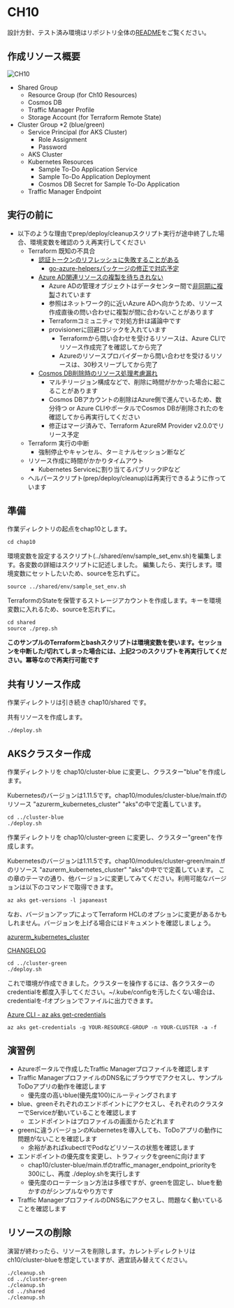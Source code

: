 # CH10

設計方針、テスト済み環境はリポジトリ全体の[README](https://github.com/ToruMakabe/Understanding-K8s)をご覧ください。

## 作成リソース概要

![CH10](https://github.com/ToruMakabe/Understanding-K8s/blob/master/pics/ch10.jpg?raw=true "CH10")

* Shared Group
  * Resource Group (for Ch10 Resources)
  * Cosmos DB
  * Traffic Manager Profile
  * Storage Account (for Terraform Remote State)
* Cluster Group *2 (blue/green)
  * Service Principal (for AKS Cluster)
    * Role Assignment
    * Password
  * AKS Cluster
  * Kubernetes Resources
    * Sample To-Do Application Service
    * Sample To-Do Application Deployment
    * Cosmos DB Secret for Sample To-Do Application
  * Traffic Manager Endpoint

## 実行の前に

* 以下のような理由でprep/deploy/cleanupスクリプト実行が途中終了した場合、環境変数を確認のうえ再実行してください
  * Terraform 既知の不具合
    * [認証トークンのリフレッシュに失敗することがある](https://github.com/terraform-providers/terraform-provider-azurerm/issues/2602)
      * [go-azure-helpersパッケージの修正で対応予定](https://github.com/hashicorp/go-azure-helpers/issues/22)
    * [Azure AD関連リソースの複製を待ちきれない](https://github.com/terraform-providers/terraform-provider-azuread/issues/4)
      * Azure ADの管理オブジェクトはデータセンター間で[非同期に複製](https://docs.microsoft.com/ja-jp/azure/active-directory/fundamentals/active-directory-architecture)されています
      * 参照はネットワーク的に近いAzure ADへ向かうため、リソース作成直後の問い合わせに複製が間に合わないことがあります
      * Terraformコミュニティで対処方針は議論中です
      * provisionerに回避ロジックを入れています
        * Terraformから問い合わせを受けるリソースは、Azure CLIでリソース作成完了を確認してから完了
        * Azureのリソースプロバイダーから問い合わせを受けるリソースは、30秒スリープしてから完了
    * [Cosmos DB削除時のリソース処理考慮漏れ](https://github.com/terraform-providers/terraform-provider-azurerm/pull/2702)
      * マルチリージョン構成などで、削除に時間がかかった場合に起こることがあります
      * Cosmos DBアカウントの削除はAzure側で進んでいるため、数分待つ or Azure CLIやポータルでCosmos DBが削除されたのを確認してから再実行してください
      * 修正はマージ済みで、Terraform AzureRM Provider v2.0.0でリリース予定
  * Terraform 実行の中断
    * 強制停止やキャンセル、ターミナルセッション断など
  * リソース作成に時間がかかりタイムアウト
    * Kubernetes Serviceに割り当てるパブリックIPなど
  * ヘルパースクリプト(prep/deploy/cleanup)は再実行できるように作っています

## 準備

作業ディレクトリの起点をchap10とします。

```
cd chap10
```

環境変数を設定するスクリプト(../shared/env/sample_set_env.sh)を編集します。各変数の詳細はスクリプトに記述しました。
編集したら、実行します。環境変数にセットしたいため、sourceを忘れずに。

```
source ../shared/env/sample_set_env.sh
```

TerraformのStateを保管するストレージアカウントを作成します。キーを環境変数に入れるため、sourceを忘れずに。

```
cd shared
source ./prep.sh
```

__このサンプルのTerraformとbashスクリプトは環境変数を使います。セッションを中断した/切れてしまった場合には、上記2つのスクリプトを再実行してください。冪等なので再実行可能です__

## 共有リソース作成

作業ディレクトリは引き続き chap10/shared です。

共有リソースを作成します。

```
./deploy.sh
```

## AKSクラスター作成

作業ディレクトリを chap10/cluster-blue に変更し、クラスター"blue"を作成します。

Kubernetesのバージョンは1.11.5です。chap10/modules/cluster-blue/main.tfのリソース "azurerm_kubernetes_cluster" "aks"の中で定義しています。


```
cd ../cluster-blue
./deploy.sh
```

作業ディレクトリを chap10/cluster-green に変更し、クラスター"green"を作成します。

Kubernetesのバージョンは1.11.5です。chap10/modules/cluster-green/main.tfのリソース "azurerm_kubernetes_cluster" "aks"の中でで定義しています。
この章のテーマの通り、他バージョンに変更してみてください。利用可能なバージョンは以下のコマンドで取得できます。

```
az aks get-versions -l japaneast
```

なお、バージョンアップによってTerraform HCLのオプションに変更があるかもしれません。バージョンを上げる場合にはドキュメントを確認しましょう。

[azurerm_kubernetes_cluster](https://www.terraform.io/docs/providers/azurerm/r/kubernetes_cluster.html)

[CHANGELOG](https://github.com/terraform-providers/terraform-provider-azurerm/blob/master/CHANGELOG.md)

```
cd ../cluster-green
./deploy.sh
```

これで環境が作成できました。クラスターを操作するには、各クラスターのcredentialを都度入手してください。~/.kube/configを汚したくない場合は、credentialを-fオプションでファイルに出力できます。

[Azure CLI - az aks get-credentials](https://docs.microsoft.com/en-us/cli/azure/aks?view=azure-cli-latest#az-aks-get-credentials)

```
az aks get-credentials -g YOUR-RESOURCE-GROUP -n YOUR-CLUSTER -a -f
```

## 演習例

* Azureポータルで作成したTraffic Managerプロファイルを確認します
* Traffic ManagerプロファイルのDNS名にブラウザでアクセスし、サンプルToDoアプリの動作を確認します
  * 優先度の高いblue(優先度100)にルーティングされます 
* blue、greenそれぞれのエンドポイントにアクセスし、それぞれのクラスターでServiceが動いていることを確認します
  * エンドポイントはプロファイルの画面からたどれます
* greenに違うバージョンのKubernetesを導入しても、ToDoアプリの動作に問題がないことを確認します
  * 余裕があればkubectlでPodなどリソースの状態を確認します
* エンドポイントの優先度を変更し、トラフィックをgreenに向けます
  * chap10/cluster-blue/main.tfのtraffic_manager_endpoint_priorityを300にし、再度 ./deploy.shを実行します
  * 優先度のローテーション方法は多様ですが、greenを固定し、blueを動かすのがシンプルなやり方です
* Traffic ManagerプロファイルのDNS名にアクセスし、問題なく動いていることを確認します

## リソースの削除

演習が終わったら、リソースを削除します。カレントディレクトリはch10/cluster-blueを想定していますが、適宜読み替えてください。

```
./cleanup.sh
cd ../cluster-green
./cleanup.sh
cd ../shared
./cleanup.sh
```
